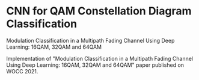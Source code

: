 # CNN for QAM Constellation Diagram Classification
Modulation Classification in a Multipath Fading Channel Using Deep Learning: 16QAM, 32QAM and 64QAM

Implementation of "Modulation Classification in a Multipath Fading Channel Using Deep Learning: 16QAM, 32QAM and 64QAM" paper published on WOCC 2021.


